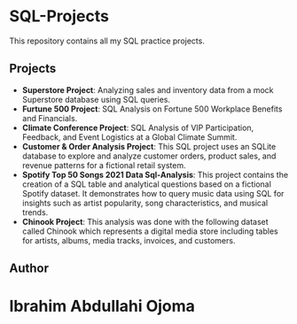 # SQL-Projects
This repository contains all my SQL practice projects.
## Projects

- **Superstore Project**: Analyzing sales and inventory data from a mock Superstore database using SQL queries.
- **Furtune 500 Project**: SQL Analysis on Fortune 500 Workplace Benefits and Financials.
- **Climate Conference Project**: SQL Analysis of VIP Participation, Feedback, and Event Logistics at a Global Climate Summit.
- **Customer & Order Analysis Project**: This SQL project uses an SQLite database to explore and analyze customer orders, product sales, and revenue patterns for a fictional retail system.
- **Spotify Top 50 Songs 2021 Data Sql-Analysis**: This project contains the creation of a SQL table and analytical questions based on a fictional Spotify dataset. It demonstrates how to query music data using SQL for insights such as artist popularity, song characteristics, and musical trends.
- **Chinook Project**: This analysis was done with the following dataset called Chinook which represents a digital media store including tables for artists, albums, media tracks, invoices, and customers.

## Author
# Ibrahim Abdullahi Ojoma
